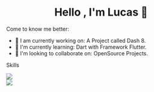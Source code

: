 <h1 align="center">Hello , I'm Lucas 👋</h1>

Come to know me better:

- 🔭 I am currently working on: A Project called Dash 8.
- 🌱 I'm currently learning: Dart with Framework Flutter.
- 👯 I'm looking to collaborate on: OpenSource Projects.

Skills

<p>
<img src="https://github-readme-stats.vercel.app/api?username=luc4sd3v&layout=compact&hide_border=true&show_icons=true">
<br />
<img src="https://github-readme-stats.vercel.app/api/top-langs/?username=luc4sd3v&layout=compact&hide_border=true&langs_count=999">
</p>
